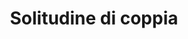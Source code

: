---
layout: post
title: Solitudine di coppia
director: Stanisław Różewicz
year: 1969
cover: https://images.mubicdn.net/images/film/276011/cache-578894-1597979384/image-w1280.jpg
---